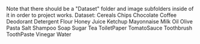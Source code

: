 Note that there should be a "Dataset" folder and image subfolders inside of it in order to project works.
Dataset: 
  Cereals
  Chips
  Chocolate
  Coffee
  Deodorant
  Detergent
  Flour
  Honey
  Juice
  Ketchup
  Mayonnaise
  Milk
  Oil
  Olive
  Pasta
  Salt
  Shampoo
  Soap
  Sugar
  Tea
  ToiletPaper
  TomatoSauce
  Toothbrush
  ToothPaste
  Vinegar
  Water
